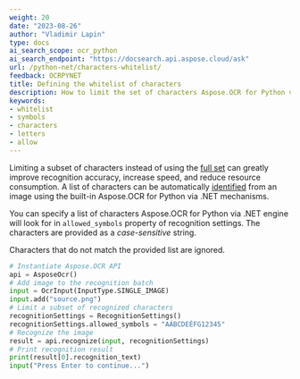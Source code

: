 ```yaml
---
weight: 20
date: "2023-08-26"
author: "Vladimir Lapin"
type: docs
ai_search_scope: ocr_python
ai_search_endpoint: "https://docsearch.api.aspose.cloud/ask"
url: /python-net/characters-whitelist/
feedback: OCRPYNET
title: Defining the whitelist of characters
description: How to limit the set of characters Aspose.OCR for Python via .NET engine will look for.
keywords:
- whitelist
- symbols
- characters
- letters
- allow
---
```


Limiting a subset of characters instead of using the [full set](/ocr/python-net/recognition-languages/) can greatly improve recognition accuracy, increase speed, and reduce resource consumption. A list of characters can be automatically [identified](/ocr/python-net/characters-identify/) from an image using the built-in Aspose.OCR for Python via .NET mechanisms.

You can specify a list of characters Aspose.OCR for Python via .NET engine will look for in `allowed_symbols` property of recognition settings. The characters are provided as a _case-sensitive_ string.

Characters that do not match the provided list are ignored.

```python
# Instantiate Aspose.OCR API
api = AsposeOcr()
# Add image to the recognition batch
input = OcrInput(InputType.SINGLE_IMAGE)
input.add("source.png")
# Limit a subset of recognized characters
recognitionSettings = RecognitionSettings()
recognitionSettings.allowed_symbols = "AÁBCDEÉFG12345"
# Recognize the image
result = api.recognize(input, recognitionSettings)
# Print recognition result
print(result[0].recognition_text)
input("Press Enter to continue...")
```
